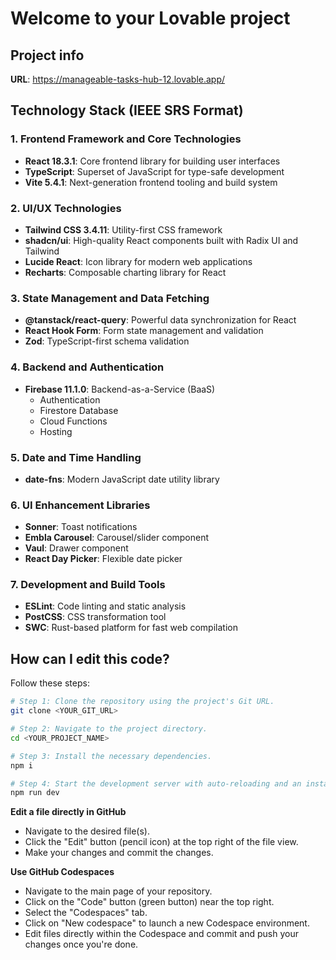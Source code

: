 # Welcome to your Lovable project

## Project info

**URL**: https://manageable-tasks-hub-12.lovable.app/

## Technology Stack (IEEE SRS Format)

### 1. Frontend Framework and Core Technologies
- **React 18.3.1**: Core frontend library for building user interfaces
- **TypeScript**: Superset of JavaScript for type-safe development
- **Vite 5.4.1**: Next-generation frontend tooling and build system

### 2. UI/UX Technologies
- **Tailwind CSS 3.4.11**: Utility-first CSS framework
- **shadcn/ui**: High-quality React components built with Radix UI and Tailwind
- **Lucide React**: Icon library for modern web applications
- **Recharts**: Composable charting library for React

### 3. State Management and Data Fetching
- **@tanstack/react-query**: Powerful data synchronization for React
- **React Hook Form**: Form state management and validation
- **Zod**: TypeScript-first schema validation

### 4. Backend and Authentication
- **Firebase 11.1.0**: Backend-as-a-Service (BaaS)
  - Authentication
  - Firestore Database
  - Cloud Functions
  - Hosting

### 5. Date and Time Handling
- **date-fns**: Modern JavaScript date utility library

### 6. UI Enhancement Libraries
- **Sonner**: Toast notifications
- **Embla Carousel**: Carousel/slider component
- **Vaul**: Drawer component
- **React Day Picker**: Flexible date picker

### 7. Development and Build Tools
- **ESLint**: Code linting and static analysis
- **PostCSS**: CSS transformation tool
- **SWC**: Rust-based platform for fast web compilation

## How can I edit this code?

Follow these steps:

```sh
# Step 1: Clone the repository using the project's Git URL.
git clone <YOUR_GIT_URL>

# Step 2: Navigate to the project directory.
cd <YOUR_PROJECT_NAME>

# Step 3: Install the necessary dependencies.
npm i

# Step 4: Start the development server with auto-reloading and an instant preview.
npm run dev
```

**Edit a file directly in GitHub**

- Navigate to the desired file(s).
- Click the "Edit" button (pencil icon) at the top right of the file view.
- Make your changes and commit the changes.

**Use GitHub Codespaces**

- Navigate to the main page of your repository.
- Click on the "Code" button (green button) near the top right.
- Select the "Codespaces" tab.
- Click on "New codespace" to launch a new Codespace environment.
- Edit files directly within the Codespace and commit and push your changes once you're done.